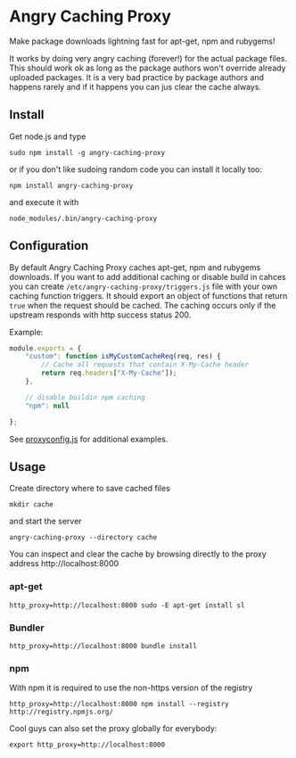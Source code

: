 # Angry Caching Proxy

Make package downloads lightning fast for apt-get, npm and rubygems!

It works by doing very angry caching (forever!) for the actual package files.
This should work ok as long as the package authors won't override already
uploaded packages. It is a very bad practice by package authors and happens
rarely and if it happens you can jus clear the cache always.


## Install

Get node.js and type

    sudo npm install -g angry-caching-proxy

or if you don't like sudoing random code you can install it locally too:

    npm install angry-caching-proxy

and execute it with

    node_modules/.bin/angry-caching-proxy

## Configuration

By default Angry Caching Proxy caches apt-get, npm and rubygems downloads.  If
you want to add additional caching or disable build in cahces you can create
`/etc/angry-caching-proxy/triggers.js` file with your own caching function triggers. It should
export an object of functions that return `true` when the request should be
cached. The caching occurs only if the upstream responds with http success status 200.

Example:

```javascript
module.exports = {
    "custom": function isMyCustomCacheReq(req, res) {
        // Cache all requests that contain X-My-Cache header
        return req.headers["X-My-Cache"]);
    },

    // disable buildin npm caching
    "npm": null

};

```

See
[proxyconfig.js](https://github.com/epeli/angry-caching-proxy/blob/master/proxyconfig.js)
for additional examples.


## Usage

Create directory where to save cached files

    mkdir cache

and start the server

    angry-caching-proxy --directory cache

You can inspect and clear the cache by browsing directly to the proxy address
http://localhost:8000

### apt-get

    http_proxy=http://localhost:8000 sudo -E apt-get install sl

### Bundler

    http_proxy=http://localhost:8000 bundle install

### npm

With npm it is required to use the non-https version of the registry

    http_proxy=http://localhost:8000 npm install --registry http://registry.npmjs.org/


Cool guys can also set the proxy globally for everybody:

    export http_proxy=http://localhost:8000

